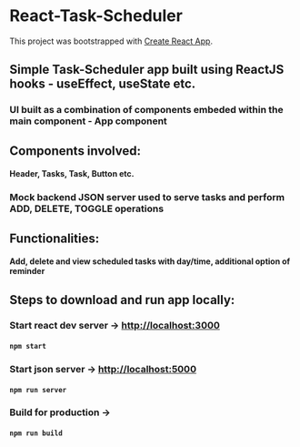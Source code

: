 # React-Task-Scheduler

This project was bootstrapped with [Create React App](https://github.com/facebook/create-react-app).

## Simple Task-Scheduler app built using ReactJS hooks - useEffect, useState etc.
### UI built as a combination of components embeded within the main component - App component

## Components involved: 
#### Header, Tasks, Task, Button etc.

### Mock backend JSON server used to serve tasks and perform ADD, DELETE, TOGGLE operations 

## Functionalities: 
 #### Add, delete and view scheduled tasks with day/time, additional option of reminder 

## Steps to download and run app locally:

### Start react dev server -> [http://localhost:3000](http://localhost:3000)
#### `npm start`

### Start json server -> [http://localhost:5000](http://localhost:5000)
#### `npm run server`

### Build for production ->
#### `npm run build`
